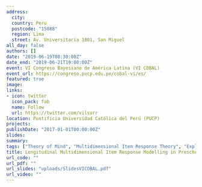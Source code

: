 ```yaml
---
address:
  city: 
  country: Peru
  postcode: "15088"
  region: Lima
  street: Av. Universitaria 1801, San Miguel
all_day: false
authors: []
date: "2019-06-19T08:30:00Z"
date_end: "2019-06-21T19:00:00Z"
event: VI Congreso Bayesiano de América Latina (VI COBAL)
event_url: https://congreso.pucp.edu.pe/cobal-vi/es/
featured: true
image:
links:
- icon: twitter
  icon_pack: fab
  name: Follow
  url: https://twitter.com/vilsurr
location: Pontificia Universidad Católica del Perú (PUCP)
projects:
publishDate: "2017-01-01T00:00:00Z"
slides: 
summary:
tags: ["Theory of Mind", "Multidimensional Item Response Theory", "Exploratory and Confirmatory Factor Analysis", "Casual Analysis"]
title: Longitudinal Multidimensional Item Response Modelling in Preschool Children's Mental State Understanding
url_code: ""
url_pdf: ""
url_slides: "uploads/SlidesVICOBAL.pdf"
url_video: ""
---
```


